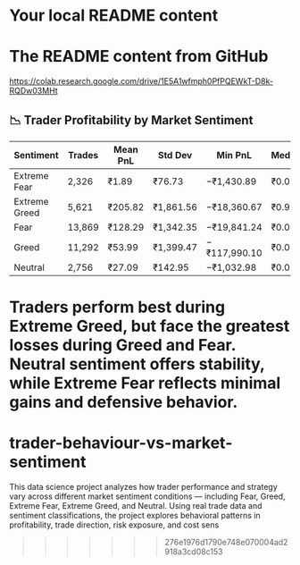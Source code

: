 # Your local README content

# The README content from GitHub
https://colab.research.google.com/drive/1E5A1wfmph0PfPQEWkT-D8k-RQDw03MHt
## 📉 Trader Profitability by Market Sentiment

| Sentiment       | Trades | Mean PnL | Std Dev | Min PnL     | Median | 75% PnL | Max PnL     |
|-----------------|--------|----------|---------|-------------|--------|---------|-------------|
| Extreme Fear    | 2,326  | ₹1.89    | ₹76.73  | −₹1,430.89  | ₹0.00  | ₹0.30   | ₹2,020.00   |
| Extreme Greed   | 5,621  | ₹205.82  | ₹1,861.56| −₹18,360.67 | ₹0.96  | ₹30.15  | ₹44,223.45  |
| Fear            | 13,869 | ₹128.29  | ₹1,342.35| −₹19,841.24 | ₹0.00  | ₹8.20   | ₹71,535.72  |
| Greed           | 11,292 | ₹53.99   | ₹1,399.47| −₹117,990.10| ₹0.00  | ₹13.44  | ₹34,903.82  |
| Neutral         | 2,756  | ₹27.09   | ₹142.95 | −₹1,032.98  | ₹0.00  | ₹9.27   | ₹2,979.55   |

Traders perform best during **Extreme Greed**, but face the greatest losses during **Greed** and **Fear**. Neutral sentiment offers stability, while Extreme Fear reflects minimal gains and defensive behavior.
=======
# trader-behaviour-vs-market-sentiment
This data science project analyzes how trader performance and strategy vary across different market sentiment conditions — including Fear, Greed, Extreme Fear, Extreme Greed, and Neutral. Using real trade data and sentiment classifications, the project explores behavioral patterns in profitability, trade direction, risk exposure, and cost sens
>>>>>>> 276e1976d1790e748e070004ad2918a3cd08c153
